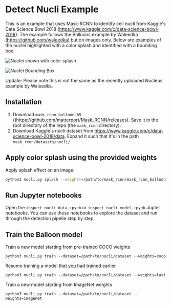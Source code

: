 # Detect Nucli Example

This is an example that uses Mask-RCNN to identify cell nucli from Kaggle's Data Science Bowl 2018 (https://www.kaggle.com/c/data-science-bowl-2018). The example follows the Balloons example by Waleedka (https://github.com/waleedka) but on images only. Below are examples of the nuclei highlighted with a color splash and identified with a bounding box.

![Nuclei shown with color splash](https://github.com/ReemHal/Mask_RCNN_Private/blob/master/samples/nucli/figures/color_splash_nuclei.png)

![Nuclei Bounding Box](https://github.com/ReemHal/Mask_RCNN_Private/blob/master/samples/nucli/figures/Bounding_Box_nuclei.png)

Update: Please note this is not the same as the recently uploaded Nucleus example by Waleedka.

## Installation

1. Download `mask_rcnn_balloon.h5` ((https://github.com/matterport/Mask_RCNN/releases). Save it in the root directory of the repo (the `mask_rcnn` directory).
2. Download Kaggle's nucli dataset from https://www.kaggle.com/c/data-science-bowl-2018/data. Expand it such that it's in the path `mask_rcnn/datasets/nucli/`.

## Apply color splash using the provided weights

Apply splash effect on an image:

```bash
python3 nucli.py splash --weights=/path/to/mask_rcnn/mask_rcnn_balloon.h5 --image=<file name or URL>
```

## Run Jupyter notebooks
Open the `inspect_nucli_data.ipynb` or `inspect_nucli_model.ipynb` Jupter notebooks. You can use these notebooks to explore the dataset and run through the detection pipelie step by step.

## Train the Balloon model

Train a new model starting from pre-trained COCO weights
```
python3 nucli.py train --dataset=/path/to/nucli/dataset --weights=coco
```

Resume training a model that you had trained earlier
```
python3 nucli.py train --dataset=/path/to/nucli/dataset --weights=last
```

Train a new model starting from ImageNet weights
```
python3 nucli.py train --dataset=/path/to/nucli/dataset --weights=imagenet
```

